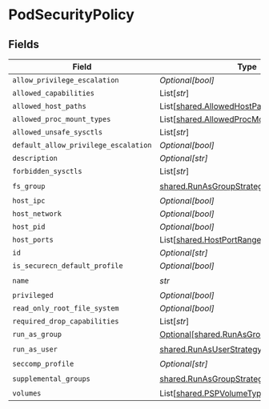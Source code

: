 # PodSecurityPolicy


## Fields

| Field                                                                                          | Type                                                                                           | Required                                                                                       | Description                                                                                    |
| ---------------------------------------------------------------------------------------------- | ---------------------------------------------------------------------------------------------- | ---------------------------------------------------------------------------------------------- | ---------------------------------------------------------------------------------------------- |
| `allow_privilege_escalation`                                                                   | *Optional[bool]*                                                                               | :heavy_minus_sign:                                                                             | N/A                                                                                            |
| `allowed_capabilities`                                                                         | List[*str*]                                                                                    | :heavy_minus_sign:                                                                             | N/A                                                                                            |
| `allowed_host_paths`                                                                           | List[[shared.AllowedHostPath](../../models/shared/allowedhostpath.md)]                         | :heavy_minus_sign:                                                                             | N/A                                                                                            |
| `allowed_proc_mount_types`                                                                     | List[[shared.AllowedProcMountType](../../models/shared/allowedprocmounttype.md)]               | :heavy_minus_sign:                                                                             | N/A                                                                                            |
| `allowed_unsafe_sysctls`                                                                       | List[*str*]                                                                                    | :heavy_minus_sign:                                                                             | N/A                                                                                            |
| `default_allow_privilege_escalation`                                                           | *Optional[bool]*                                                                               | :heavy_minus_sign:                                                                             | N/A                                                                                            |
| `description`                                                                                  | *Optional[str]*                                                                                | :heavy_minus_sign:                                                                             | N/A                                                                                            |
| `forbidden_sysctls`                                                                            | List[*str*]                                                                                    | :heavy_minus_sign:                                                                             | N/A                                                                                            |
| `fs_group`                                                                                     | [shared.RunAsGroupStrategyOptions](../../models/shared/runasgroupstrategyoptions.md)           | :heavy_check_mark:                                                                             | N/A                                                                                            |
| `host_ipc`                                                                                     | *Optional[bool]*                                                                               | :heavy_minus_sign:                                                                             | N/A                                                                                            |
| `host_network`                                                                                 | *Optional[bool]*                                                                               | :heavy_minus_sign:                                                                             | N/A                                                                                            |
| `host_pid`                                                                                     | *Optional[bool]*                                                                               | :heavy_minus_sign:                                                                             | N/A                                                                                            |
| `host_ports`                                                                                   | List[[shared.HostPortRange](../../models/shared/hostportrange.md)]                             | :heavy_minus_sign:                                                                             | N/A                                                                                            |
| `id`                                                                                           | *Optional[str]*                                                                                | :heavy_minus_sign:                                                                             | N/A                                                                                            |
| `is_securecn_default_profile`                                                                  | *Optional[bool]*                                                                               | :heavy_minus_sign:                                                                             | N/A                                                                                            |
| `name`                                                                                         | *str*                                                                                          | :heavy_check_mark:                                                                             | N/A                                                                                            |
| `privileged`                                                                                   | *Optional[bool]*                                                                               | :heavy_minus_sign:                                                                             | N/A                                                                                            |
| `read_only_root_file_system`                                                                   | *Optional[bool]*                                                                               | :heavy_minus_sign:                                                                             | N/A                                                                                            |
| `required_drop_capabilities`                                                                   | List[*str*]                                                                                    | :heavy_minus_sign:                                                                             | N/A                                                                                            |
| `run_as_group`                                                                                 | [Optional[shared.RunAsGroupStrategyOptions]](../../models/shared/runasgroupstrategyoptions.md) | :heavy_minus_sign:                                                                             | N/A                                                                                            |
| `run_as_user`                                                                                  | [shared.RunAsUserStrategyOptions](../../models/shared/runasuserstrategyoptions.md)             | :heavy_check_mark:                                                                             | N/A                                                                                            |
| `seccomp_profile`                                                                              | *Optional[str]*                                                                                | :heavy_minus_sign:                                                                             | N/A                                                                                            |
| `supplemental_groups`                                                                          | [shared.RunAsGroupStrategyOptions](../../models/shared/runasgroupstrategyoptions.md)           | :heavy_check_mark:                                                                             | N/A                                                                                            |
| `volumes`                                                                                      | List[[shared.PSPVolumeTypes](../../models/shared/pspvolumetypes.md)]                           | :heavy_minus_sign:                                                                             | N/A                                                                                            |